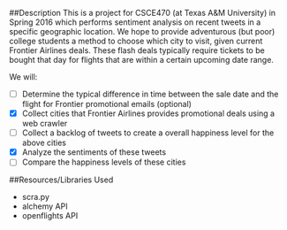 ##Description
This is a project for CSCE470 (at Texas A&M University) in Spring 2016 which performs sentiment analysis on recent tweets in a specific geographic location. We hope to provide adventurous (but poor) college students a method to choose which city to visit, given current Frontier Airlines deals. These flash deals typically require tickets to be bought that day for flights that are within a certain upcoming date range.

We will:
- [ ] Determine the typical difference in time between the sale date and the flight for Frontier promotional emails (optional)
- [x] Collect cities that Frontier Airlines provides promotional deals using a web crawler 
- [ ] Collect a backlog of tweets to create a overall happiness level for the above cities
- [x] Analyze the sentiments of these tweets
- [ ] Compare the happiness levels of these cities
 
 ##Resources/Libraries Used
 - scra.py
 - alchemy API
 - openflights API
